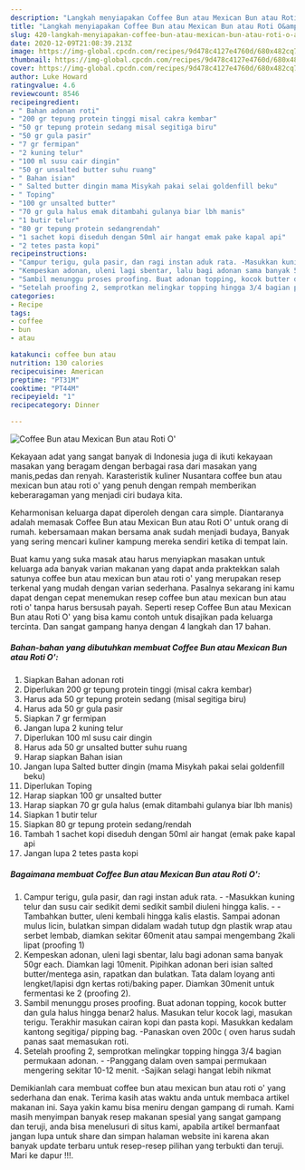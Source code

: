 ```yaml
---
description: "Langkah menyiapakan Coffee Bun atau Mexican Bun atau Roti O&amp;#39; Luar biasa"
title: "Langkah menyiapakan Coffee Bun atau Mexican Bun atau Roti O&amp;#39; Luar biasa"
slug: 420-langkah-menyiapakan-coffee-bun-atau-mexican-bun-atau-roti-o-and-39-luar-biasa
date: 2020-12-09T21:08:39.213Z
image: https://img-global.cpcdn.com/recipes/9d478c4127e4760d/680x482cq70/coffee-bun-atau-mexican-bun-atau-roti-o-foto-resep-utama.jpg
thumbnail: https://img-global.cpcdn.com/recipes/9d478c4127e4760d/680x482cq70/coffee-bun-atau-mexican-bun-atau-roti-o-foto-resep-utama.jpg
cover: https://img-global.cpcdn.com/recipes/9d478c4127e4760d/680x482cq70/coffee-bun-atau-mexican-bun-atau-roti-o-foto-resep-utama.jpg
author: Luke Howard
ratingvalue: 4.6
reviewcount: 8546
recipeingredient:
- " Bahan adonan roti"
- "200 gr tepung protein tinggi misal cakra kembar"
- "50 gr tepung protein sedang misal segitiga biru"
- "50 gr gula pasir"
- "7 gr fermipan"
- "2 kuning telur"
- "100 ml susu cair dingin"
- "50 gr unsalted butter suhu ruang"
- " Bahan isian"
- " Salted butter dingin mama Misykah pakai selai goldenfill beku"
- " Toping"
- "100 gr unsalted butter"
- "70 gr gula halus emak ditambahi gulanya biar lbh manis"
- "1 butir telur"
- "80 gr tepung protein sedangrendah"
- "1 sachet kopi diseduh dengan 50ml air hangat emak pake kapal api"
- "2 tetes pasta kopi"
recipeinstructions:
- "Campur terigu, gula pasir, dan ragi instan aduk rata. -Masukkan kuning telur dan susu cair sedikit demi sedikit sambil diuleni hingga kalis. -Tambahkan butter, uleni kembali hingga kalis elastis. Sampai adonan mulus licin, bulatkan simpan didalam wadah tutup dgn plastik wrap atau serbet lembab, diamkan sekitar 60menit atau sampai mengembang 2kali lipat (proofing 1)"
- "Kempeskan adonan, uleni lagi sbentar, lalu bagi adonan sama banyak 50gr each. Diamkan lagi 10menit. Pipihkan adonan beri isian salted butter/mentega asin, rapatkan dan bulatkan. Tata dalam loyang anti lengket/lapisi dgn kertas roti/baking paper. Diamkan 30menit untuk fermentasi ke 2 (proofing 2)."
- "Sambil menunggu proses proofing. Buat adonan topping, kocok butter dan gula halus hingga benar2 halus. Masukan telur kocok lagi, masukan terigu. Terakhir masukan cairan kopi dan pasta kopi. Masukkan kedalam kantong segitiga/ pipping bag. -Panaskan oven 200c ( oven harus sudah panas saat memasukan roti."
- "Setelah proofing 2, semprotkan melingkar topping hingga 3/4 bagian permukaan adonan. -Panggang dalam oven sampai permukaan mengering sekitar 10-12 menit. -Sajikan selagi hangat lebih nikmat"
categories:
- Recipe
tags:
- coffee
- bun
- atau

katakunci: coffee bun atau 
nutrition: 130 calories
recipecuisine: American
preptime: "PT31M"
cooktime: "PT44M"
recipeyield: "1"
recipecategory: Dinner

---
```



![Coffee Bun atau Mexican Bun atau Roti O&#39;](https://img-global.cpcdn.com/recipes/9d478c4127e4760d/680x482cq70/coffee-bun-atau-mexican-bun-atau-roti-o-foto-resep-utama.jpg)

Kekayaan adat yang sangat banyak di Indonesia juga di ikuti kekayaan masakan yang beragam dengan berbagai rasa dari masakan yang manis,pedas dan renyah. Karasteristik kuliner Nusantara coffee bun atau mexican bun atau roti o&#39; yang penuh dengan rempah memberikan keberaragaman yang menjadi ciri budaya kita.




Keharmonisan keluarga dapat diperoleh dengan cara simple. Diantaranya adalah memasak Coffee Bun atau Mexican Bun atau Roti O&#39; untuk orang di rumah. kebersamaan makan bersama anak sudah menjadi budaya, Banyak yang sering mencari kuliner kampung mereka sendiri ketika di tempat lain.

Buat kamu yang suka masak atau harus menyiapkan masakan untuk keluarga ada banyak varian makanan yang dapat anda praktekkan salah satunya coffee bun atau mexican bun atau roti o&#39; yang merupakan resep terkenal yang mudah dengan varian sederhana. Pasalnya sekarang ini kamu dapat dengan cepat menemukan resep coffee bun atau mexican bun atau roti o&#39; tanpa harus bersusah payah.
Seperti resep Coffee Bun atau Mexican Bun atau Roti O&#39; yang bisa kamu contoh untuk disajikan pada keluarga tercinta. Dan sangat gampang hanya dengan 4 langkah dan 17 bahan.


<!--inarticleads1-->

##### Bahan-bahan yang dibutuhkan membuat Coffee Bun atau Mexican Bun atau Roti O&#39;:

1. Siapkan  Bahan adonan roti
1. Diperlukan 200 gr tepung protein tinggi (misal cakra kembar)
1. Harus ada 50 gr tepung protein sedang (misal segitiga biru)
1. Harus ada 50 gr gula pasir
1. Siapkan 7 gr fermipan
1. Jangan lupa 2 kuning telur
1. Diperlukan 100 ml susu cair dingin
1. Harus ada 50 gr unsalted butter suhu ruang
1. Harap siapkan  Bahan isian
1. Jangan lupa  Salted butter dingin (mama Misykah pakai selai goldenfill beku)
1. Diperlukan  Toping
1. Harap siapkan 100 gr unsalted butter
1. Harap siapkan 70 gr gula halus (emak ditambahi gulanya biar lbh manis)
1. Siapkan 1 butir telur
1. Siapkan 80 gr tepung protein sedang/rendah
1. Tambah 1 sachet kopi diseduh dengan 50ml air hangat (emak pake kapal api
1. Jangan lupa 2 tetes pasta kopi




<!--inarticleads2-->

##### Bagaimana membuat  Coffee Bun atau Mexican Bun atau Roti O&#39;:

1. Campur terigu, gula pasir, dan ragi instan aduk rata. - -Masukkan kuning telur dan susu cair sedikit demi sedikit sambil diuleni hingga kalis. - -Tambahkan butter, uleni kembali hingga kalis elastis. Sampai adonan mulus licin, bulatkan simpan didalam wadah tutup dgn plastik wrap atau serbet lembab, diamkan sekitar 60menit atau sampai mengembang 2kali lipat (proofing 1)
1. Kempeskan adonan, uleni lagi sbentar, lalu bagi adonan sama banyak 50gr each. Diamkan lagi 10menit. Pipihkan adonan beri isian salted butter/mentega asin, rapatkan dan bulatkan. Tata dalam loyang anti lengket/lapisi dgn kertas roti/baking paper. Diamkan 30menit untuk fermentasi ke 2 (proofing 2).
1. Sambil menunggu proses proofing. Buat adonan topping, kocok butter dan gula halus hingga benar2 halus. Masukan telur kocok lagi, masukan terigu. Terakhir masukan cairan kopi dan pasta kopi. Masukkan kedalam kantong segitiga/ pipping bag. -Panaskan oven 200c ( oven harus sudah panas saat memasukan roti.
1. Setelah proofing 2, semprotkan melingkar topping hingga 3/4 bagian permukaan adonan. - -Panggang dalam oven sampai permukaan mengering sekitar 10-12 menit. -Sajikan selagi hangat lebih nikmat




Demikianlah cara membuat coffee bun atau mexican bun atau roti o&#39; yang sederhana dan enak. Terima kasih atas waktu anda untuk membaca artikel makanan ini. Saya yakin kamu bisa meniru dengan gampang di rumah. Kami masih menyimpan banyak resep makanan spesial yang sangat gampang dan teruji, anda bisa menelusuri di situs kami, apabila artikel bermanfaat jangan lupa untuk share dan simpan halaman website ini karena akan banyak update terbaru untuk resep-resep pilihan yang terbukti dan teruji. Mari ke dapur !!!. 
